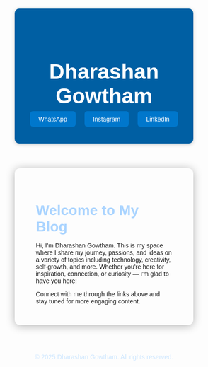 <!DOCTYPE html>
<html lang="en">
<head>
  <meta charset="UTF-8" />
  <meta name="viewport" content="width=device-width, initial-scale=1.0" />
  <title>Dharashan Gowtham | Blog</title>
  <link href="https://fonts.googleapis.com/css2?family=Poppins:wght@300;500;700&display=swap" rel="stylesheet">
  <style>
    * {
      margin: 0;
      padding: 0;
      box-sizing: border-box;
      font-family: 'Poppins', sans-serif;
    }

    body {
      background-color: #002f6c; /* Full deep blue background */
      color: #ffffff;
      padding: 2rem;
    }

    header {
      background-color: #005fa3;
      color: #ffffff;
      padding: 3rem 1rem;
      text-align: center;
      border-radius: 10px;
      box-shadow: 0 2px 10px rgba(0, 0, 0, 0.2);
    }

    header h1 {
      font-size: 3rem;
      margin-bottom: 1rem;
    }

    nav {
      margin-top: 1rem;
    }

    nav a {
      color: #ffffff;
      background-color: #0077cc;
      padding: 0.6rem 1.2rem;
      margin: 0 0.5rem;
      border-radius: 6px;
      text-decoration: none;
      transition: background-color 0.3s ease;
    }

    nav a:hover {
      background-color: #003f75;
    }

    .content {
      max-width: 900px;
      margin: 3rem auto;
      background-color: rgba(255, 255, 255, 0.1); /* translucent panel */
      padding: 2rem 3rem;
      border-radius: 12px;
      box-shadow: 0 2px 20px rgba(0, 0, 0, 0.3);
    }

    .content h2 {
      color: #aad4ff;
      margin-bottom: 1rem;
      font-size: 2rem;
    }

    footer {
      text-align: center;
      margin-top: 4rem;
      font-size: 0.9rem;
      color: #cce6ff;
    }

    @media (max-width: 768px) {
      header h1 {
        font-size: 2rem;
      }

      .content {
        padding: 1.5rem;
      }

      nav a {
        display: inline-block;
        margin-top: 0.5rem;
      }
    }
  </style>
</head>
<body>
  <header>
    <h1>Dharashan Gowtham</h1>
    <nav>
      <a href="https://wa.me/yourwhatsapplink" target="_blank">WhatsApp</a>
      <a href="https://www.instagram.com/dharshangowtham_?igsh=bG9sZGpxemRrNzd5" target="_blank">Instagram</a>
      <a href="https://www.linkedin.com/in/dharshan-gowtham-297396372?utm_source=share&utm_campaign=share_via&utm_content=profile&utm_medium=android_app" target="_blank">LinkedIn</a>
    </nav>
  </header>

  <section class="content">
    <h2>Welcome to My Blog</h2>
    <p>
      Hi, I’m Dharashan Gowtham. This is my space where I share my journey,
      passions, and ideas on a variety of topics including technology, creativity,
      self-growth, and more. Whether you're here for inspiration, connection,
      or curiosity — I'm glad to have you here!
    </p>
    <p>
      Connect with me through the links above and stay tuned for more engaging content.
    </p>
  </section>

  <footer>
    <p>&copy; 2025 Dharashan Gowtham. All rights reserved.</p>
  </footer>
</body>
</html>